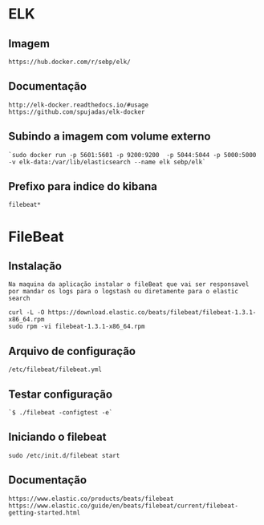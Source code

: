 # ELK

## Imagem 
    
    https://hub.docker.com/r/sebp/elk/

## Documentação
    
    http://elk-docker.readthedocs.io/#usage
    https://github.com/spujadas/elk-docker

## Subindo a imagem com volume externo
    
    `sudo docker run -p 5601:5601 -p 9200:9200  -p 5044:5044 -p 5000:5000 -v elk-data:/var/lib/elasticsearch --name elk sebp/elk`

## Prefixo para indice do kibana
    
    filebeat*


# FileBeat

## Instalação

    Na maquina da aplicação instalar o fileBeat que vai ser responsavel por mandar os logs para o logstash ou diretamente para o elastic search

    curl -L -O https://download.elastic.co/beats/filebeat/filebeat-1.3.1-x86_64.rpm
    sudo rpm -vi filebeat-1.3.1-x86_64.rpm

## Arquivo de configuração

    /etc/filebeat/filebeat.yml

## Testar configuração
    
    `$ ./filebeat -configtest -e`

## Iniciando o filebeat
    
    sudo /etc/init.d/filebeat start

## Documentação
    
    https://www.elastic.co/products/beats/filebeat
    https://www.elastic.co/guide/en/beats/filebeat/current/filebeat-getting-started.html